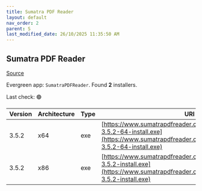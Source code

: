 ```yaml
---
title: Sumatra PDF Reader
layout: default
nav_order: 2
parent: S
last_modified_date: 26/10/2025 11:35:50 AM
---
```


## Sumatra PDF Reader

[Source](https://www.sumatrapdfreader.org/)

Evergreen app: `SumatraPDFReader`. Found **2** installers.

Last check: 🟢

| Version | Architecture | Type | URI                                                                                                                                                            |
| ------- | ------------ | ---- | -------------------------------------------------------------------------------------------------------------------------------------------------------------- |
| 3.5.2   | x64          | exe  | [https://www.sumatrapdfreader.org/dl/rel/3.5.2/SumatraPDF-3.5.2-64-install.exe](https://www.sumatrapdfreader.org/dl/rel/3.5.2/SumatraPDF-3.5.2-64-install.exe) |
| 3.5.2   | x86          | exe  | [https://www.sumatrapdfreader.org/dl/rel/3.5.2/SumatraPDF-3.5.2-install.exe](https://www.sumatrapdfreader.org/dl/rel/3.5.2/SumatraPDF-3.5.2-install.exe)       |
